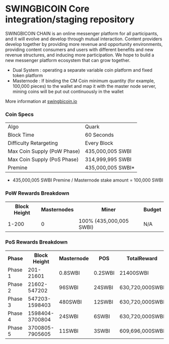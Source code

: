 SWINGBICOIN Core integration/staging repository
=====================================

SWINGBICOIN CHAIN is an online messenger platform for all participants, and it will evolve and develop through mutual interaction. Content providers develop together by providing more revenue and opportunity environments, providing content consumers and users with different benefits and new revenue structures, and inducing more participation. We hope to build a new messenger platform ecosystem that can grow together.
- Dual System : operating a separate variable coin platform and fixed token platform
- Masternode : If binding the CM Coin minimum quantity (for example, 100,000 pieces) to the wallet and map it with the master node server, mining coins will be put out continuously in the wallet

More information at [swingbicoin.io](https://swingbicoin.io) 

### Coin Specs
<table>
<tr><td>Algo</td><td>Quark</td></tr>
<tr><td>Block Time</td><td>60 Seconds</td></tr>
<tr><td>Difficulty Retargeting</td><td>Every Block</td></tr>
<tr><td>Max Coin Supply (PoW Phase)</td><td>435,000,005 SWBI</td></tr>
<tr><td>Max Coin Supply (PoS Phase)</td><td>314,999,995 SWBI</td></tr>
<tr><td>Premine</td><td>435,000,005  SWBI*</td></tr>
</table>

* 435,000,005  SWBI Premine / Masternode stake amount = 100,000 SWBI

### PoW Rewards Breakdown

<table>
<th>Block Height</th><th>Masternodes</th><th>Miner</th><th>Budget</th>
<tr><td>1-200</td><td>0</td><td>100% (435,000,005 SWBI)</td><td>N/A</td></tr>
</table>

### PoS Rewards Breakdown

<table>
<th>Phase</th><th>Block Height</th><th>Masternode</th><th>POS</th><th>TotalReward</th>
<tr><td>Phase 1</td><td>201-21601</td><td>0.8SWBI</td><td>0.2SWBI</td><td>21400SWBI</td></tr>
<tr><td>Phase 2</td><td>21602-547202</td><td>96SWBI</td><td>24SWBI</td><td>630,720,000SWBI</td></tr>
<tr><td>Phase 3</td><td>547203-1598403</td><td>480SWBI</td><td>12SWBI</td><td>630,720,000SWBI</td></tr>
<tr><td>Phase 4</td><td>1598404-3700804</td><td>24SWBI</td><td>6SWBI</td><td>630,720,000SWBI</td></tr>
<tr><td>Phase 5</td><td>3700805-7905605</td><td>11SWBI</td><td>3SWBI</td><td>609,696,000SWBI</td></tr>
</table>
